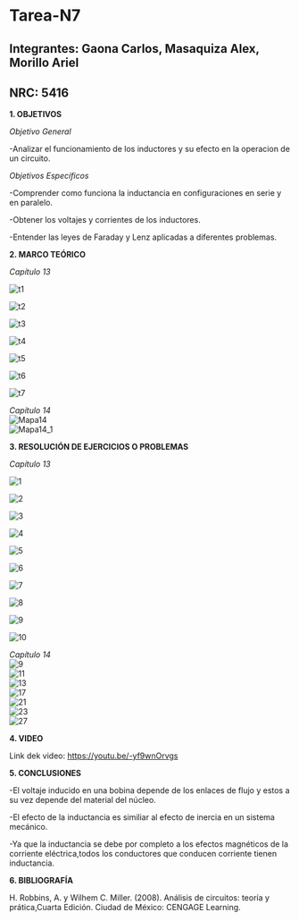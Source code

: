# Tarea-N7
## Integrantes: Gaona Carlos, Masaquiza Alex, Morillo Ariel
## NRC: 5416

**1. OBJETIVOS**

_Objetivo General_

-Analizar el funcionamiento de los inductores y su efecto en la operacion de un circuito.

_Objetivos Específicos_

-Comprender como funciona la inductancia en configuraciones en serie y en paralelo.

-Obtener los voltajes y corrientes de los inductores.

-Entender las leyes de Faraday y Lenz aplicadas a diferentes problemas.

**2. MARCO TEÓRICO**

_Capítulo 13_

![t1](https://github.com/AlexMP98/Tarea-N7/blob/main/Imagenes/t1.PNG)

![t2](https://github.com/AlexMP98/Tarea-N7/blob/main/Imagenes/t2.PNG)

![t3](https://github.com/AlexMP98/Tarea-N7/blob/main/Imagenes/t3.PNG)

![t4](https://github.com/AlexMP98/Tarea-N7/blob/main/Imagenes/t4.PNG)

![t5](https://github.com/AlexMP98/Tarea-N7/blob/main/Imagenes/t5.PNG)

![t6](https://github.com/AlexMP98/Tarea-N7/blob/main/Imagenes/t6.PNG)

![t7](https://github.com/AlexMP98/Tarea-N7/blob/main/Imagenes/t7.PNG)

_Capítulo 14_         
![Mapa14]( https://github.com/AlexMP98/Tarea-N7/blob/main/Imagenes/MapaCap14.png)      
![Mapa14_1](https://github.com/AlexMP98/Tarea-N7/blob/main/Imagenes/MapaCap14_1.png)    


**3. RESOLUCIÓN DE EJERCICIOS O PROBLEMAS**

_Capítulo 13_

![1](https://github.com/AlexMP98/Tarea-N7/blob/main/Imagenes/1.PNG)

![2](https://github.com/AlexMP98/Tarea-N7/blob/main/Imagenes/2.PNG)

![3](https://github.com/AlexMP98/Tarea-N7/blob/main/Imagenes/3.PNG)

![4](https://github.com/AlexMP98/Tarea-N7/blob/main/Imagenes/4.PNG)

![5](https://github.com/AlexMP98/Tarea-N7/blob/main/Imagenes/5.PNG)

![6](https://github.com/AlexMP98/Tarea-N7/blob/main/Imagenes/6.PNG)

![7](https://github.com/AlexMP98/Tarea-N7/blob/main/Imagenes/7.PNG)

![8](https://github.com/AlexMP98/Tarea-N7/blob/main/Imagenes/8.PNG)

![9](https://github.com/AlexMP98/Tarea-N7/blob/main/Imagenes/9.PNG)

![10](https://github.com/AlexMP98/Tarea-N7/blob/main/Imagenes/10.PNG)

_Capítulo 14_         
![9](https://github.com/AlexMP98/Tarea-N7/blob/main/Imagenes/9.png)     
![11](https://github.com/AlexMP98/Tarea-N7/blob/main/Imagenes/11.png)          
![13](https://github.com/AlexMP98/Tarea-N7/blob/main/Imagenes/13.png)          
![17](https://github.com/AlexMP98/Tarea-N7/blob/main/Imagenes/17.png)        
![21](https://github.com/AlexMP98/Tarea-N7/blob/main/Imagenes/21.png)         
![23](https://github.com/AlexMP98/Tarea-N7/blob/main/Imagenes/23.png)        
![27](https://github.com/AlexMP98/Tarea-N7/blob/main/Imagenes/27.png)       


**4. VIDEO**      

Link dek video:  https://youtu.be/-yf9wnOrvgs      


**5. CONCLUSIONES**

-El voltaje inducido en una bobina depende de los enlaces de flujo y estos a su vez depende del material del núcleo.

-El efecto de la inductancia es similiar al efecto de inercia en un sistema mecánico.

-Ya que la inductancia se debe por completo a los efectos magnéticos de la corriente eléctrica,todos los conductores que conducen corriente tienen inductancia.

**6. BIBLIOGRAFÍA**

H. Robbins, A. y Wilhem C. Miller. (2008). Análisis de circuitos: teoría y prática,Cuarta Edición. Ciudad de México: CENGAGE Learning.














